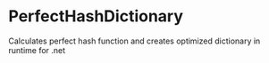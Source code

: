 # PerfectHashDictionary
Calculates perfect hash function and creates optimized dictionary in runtime for .net
